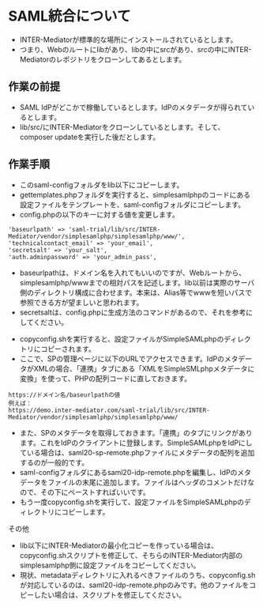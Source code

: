 # SAML統合について

- INTER-Mediatorが標準的な場所にインストールされているとします。
- つまり、Webのルートにlibがあり、libの中にsrcがあり、srcの中にINTER-Mediatorのレポジトリをクローンしてあるとします。

## 作業の前提

- SAML IdPがどこかで稼働しているとします。IdPのメタデータが得られているとします。
- lib/src/にINTER-Mediatorをクローンしているとします。そして、composer updateを実行した後だとします。

## 作業手順

- このsaml-configフォルダをlib以下にコピーします。
- gettemplates.phpフォルダを実行すると、simplesamlphpのコードにある設定ファイルをテンプレートを、saml-configフォルダにコピーします。
- config.phpの以下のキーに対する値を変更します。

```
'baseurlpath' => 'saml-trial/lib/src/INTER-Mediator/vendor/simplesamlphp/simplesamlphp/www/',
'technicalcontact_email' => 'your_email',
'secretsalt' => 'your_salt',
'auth.adminpassword' => 'your_admin_pass',
```
  * baseurlpathは、ドメイン名を入れてもいいのですが、Webルートから、simplesamlphp/wwwまでの相対パスを記述します。lib以前は実際のサーバ側のディレクトリ構成に合わせます。本来は、Alias等でwwwを短いパスで参照できる方が望ましいと思われます。
  * secretsaltは、config.phpに生成方法のコマンドがあるので、それを参考にしてください。

- copyconfig.shを実行すると、設定ファイルがSimpleSAMLphpのディレクトリにコピーされます。
- ここで、SPの管理ページに以下のURLでアクセスできます。IdPのメタデータがXMLの場合、「連携」タブにある「XMLをSimpleSMLphpメタデータに変換」を使って、PHPの配列コードに直しておきます。
```
https://ドメイン名/baseurlpathの値
例えば：
https://demo.inter-mediator.com/saml-trial/lib/src/INTER-Mediator/vendor/simplesamlphp/simplesamlphp/www/
```  
- また、SPのメタデータを取得しておきます。「連携」のタブにリンクがあります。これをIdPのクライアントに登録します。SimpleSAMLphpをIdPにしている場合は、saml20-sp-remote.phpファイルにメタデータの配列を追加するのが一般的です。
- saml-configフォルダにあるsaml20-idp-remote.phpを編集し、IdPのメタデータをファイルの末尾に追加します。ファイルはヘッダのコメントだけなので、その下にペーストすればいいです。
- もう一度copyconfig.shを実行して、設定ファイルをSimpleSAMLphpのディレクトリにコピーします。

その他

- lib以下にINTER-Mediatorの最小化コピーを作っている場合は、copyconfig.shスクリプトを修正して、そちらのINTER-Mediator内部のsimplesamlphp側に設定ファイルをコピーしてください。
- 現状、metadataディレクトリに入れるべきファイルのうち、copyconfig.shが対応しているのは、saml20-idp-remote.phpのみです。他のファイルをコピーしたい場合は、スクリプトを修正してください。
